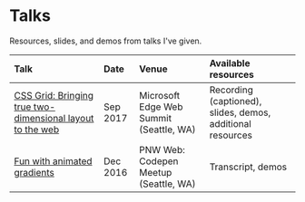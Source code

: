 # Talks

Resources, slides, and demos from talks I've given.

| Talk              | Date  | Venue           | Available resources |
| :---------------- | :-----| :---------------| :------------------ |
| [CSS Grid: Bringing true two-dimensional layout to the web](2017/grid-web-summit/) | Sep 2017 | Microsoft Edge Web Summit (Seattle, WA) | Recording (captioned), slides, demos, additional resources |
| [Fun with animated gradients](https://melanie-richards.com/blog/animating-gradients/) | Dec 2016 | PNW Web: Codepen Meetup (Seattle, WA) | Transcript, demos |